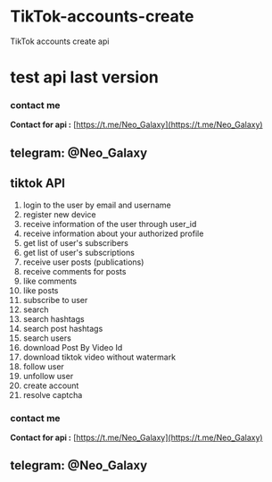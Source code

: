 # TikTok-accounts-create
TikTok accounts create api
# test api last version

### contact me
**Contact for api :** [https://t.me/Neo_Galaxy](https://t.me/Neo_Galaxy)
## telegram: @Neo_Galaxy

## tiktok API
1. login to the user by email and username
2. register new device
3. receive information of the user through user_id
4. receive information about your authorized profile
5. get list of user's subscribers
6. get list of user's subscriptions
7. receive user posts (publications)
8. receive comments for posts
9. like comments
10. like posts
11. subscribe to user
12. search
13. search hashtags
14. search post hashtags
15. search users
16. download Post By Video Id
17. download tiktok video without watermark
18. follow user
19. unfollow user
20. create account
21. resolve captcha

### contact me
**Contact for api :** [https://t.me/Neo_Galaxy](https://t.me/Neo_Galaxy)
## telegram: @Neo_Galaxy
